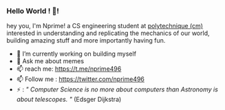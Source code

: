 ### Hello World ! 👋!



hey you, I'm Nprime! a CS engineering student at [polytechnique (cm)](https://www.polytechnique.cm) interested in understanding and replicating the mechanics of our world, building amazing stuff and more importantly having fun.

- 🔭 I’m currently working on building myself
- 💬 Ask me about memes
- 📫 reach me: https://t.me/nprime496
- 📫 Follow me : https://twitter.com/nprime496
- ⚡ : *" Computer Science is no more about computers than Astronomy is about telescopes. "* (Edsger Dijkstra)
